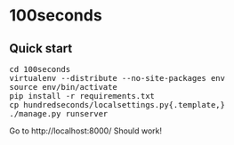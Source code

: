 100seconds
==========

Quick start
-----------

<pre>
cd 100seconds
virtualenv --distribute --no-site-packages env
source env/bin/activate
pip install -r requirements.txt
cp hundredseconds/localsettings.py{.template,}
./manage.py runserver
</pre>

Go to http://localhost:8000/ Should work!